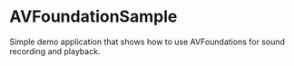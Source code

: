 # AVFoundationSample
Simple demo application that shows how to use AVFoundations for sound recording and playback.

